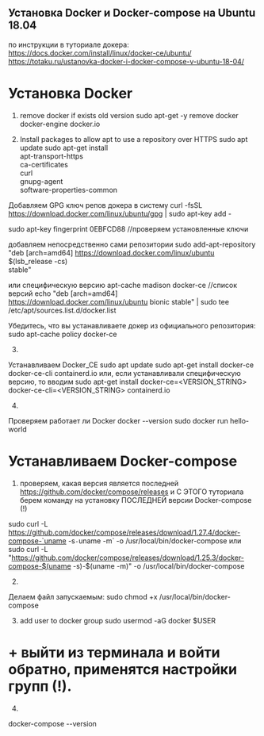 ## Установка Docker и Docker-compose на Ubuntu 18.04
по инструкции в туториале докера:
https://docs.docker.com/install/linux/docker-ce/ubuntu/
https://totaku.ru/ustanovka-docker-i-docker-compose-v-ubuntu-18-04/

# Установка Docker
1. remove docker if exists old version
sudo apt-get -y remove docker docker-engine docker.io

2. Install packages to allow apt to use a repository over HTTPS
sudo apt update
sudo apt-get install \
         apt-transport-https \
         ca-certificates \
         curl \
         gnupg-agent \
         software-properties-common

Добавляем GPG ключ репов докера в систему
curl -fsSL https://download.docker.com/linux/ubuntu/gpg | sudo apt-key add -

sudo apt-key fingerprint 0EBFCD88   //проверяем установленные ключи

добавляем непосредственно сами репозитории
sudo add-apt-repository \
   "deb [arch=amd64] https://download.docker.com/linux/ubuntu \
   $(lsb_release -cs) \
   stable"

или специфическую версию
apt-cache madison docker-ce  //список версий
echo "deb [arch=amd64] https://download.docker.com/linux/ubuntu bionic stable" | sudo tee /etc/apt/sources.list.d/docker.list


Убедитесь, что вы устанавливаете докер из официального репозитория:
sudo apt-cache policy docker-ce


3.
Устанавливаем Docker_CE
sudo apt update
sudo apt-get install docker-ce docker-ce-cli containerd.io
или, если устанавливали специфическую версию, то вводим
sudo apt-get install docker-ce=<VERSION_STRING> docker-ce-cli=<VERSION_STRING> containerd.io


4.
Проверяем работает ли Docker
docker --version
sudo docker run hello-world




# Устанавливаем Docker-compose
1. проверяем, какая версия является последней
https://github.com/docker/compose/releases
и С ЭТОГО туториала берем команду на установку ПОСЛЕДНЕЙ версии Docker-compose (!)

sudo curl -L https://github.com/docker/compose/releases/download/1.27.4/docker-compose-`uname -s`-`uname -m` -o /usr/local/bin/docker-compose
или
sudo curl -L "https://github.com/docker/compose/releases/download/1.25.3/docker-compose-$(uname -s)-$(uname -m)" -o /usr/local/bin/docker-compose

2.
Делаем файл запускаемым:
sudo chmod +x /usr/local/bin/docker-compose

3. add user to docker group
sudo usermod -aG docker $USER
# + выйти из терминала и войти обратно, применятся настройки групп (!).

4.
docker-compose --version
































